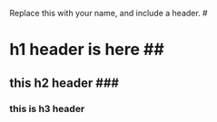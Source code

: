 Replace this with your name, and include a header.
#<h1>h1 header is here
##<h2>this h2 header
  ###<h3>this is h3 header
